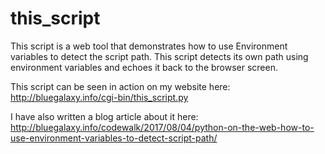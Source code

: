 # this_script
This script is a web tool that demonstrates how to use Environment variables to detect the script path. This script detects its own path using environment variables and echoes it back to the browser screen.

This script can be seen in action on my website here:<BR>
http://bluegalaxy.info/cgi-bin/this_script.py

I have also written a blog article about it here:<BR>
http://bluegalaxy.info/codewalk/2017/08/04/python-on-the-web-how-to-use-environment-variables-to-detect-script-path/
